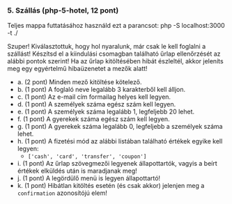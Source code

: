 ### 5. Szállás (php-5-hotel, 12 pont)

Teljes mappa futtatásához használd ezt a parancsot:
php -S localhost:3000 -t ./

Szuper! Kiválasztottuk, hogy hol nyaralunk, már csak le kell foglalni a szállást! Készítsd el a kiindulási csomagban található űrlap ellenőrzését az alábbi pontok szerint! Ha az űrlap kitöltésében hibát észleltél, akkor jeleníts meg egy egyértelmű hibaüzenetet a mezők alatt!

- a. (2 pont) Minden mező kitöltése kötelező.
- b. (1 pont) A foglaló neve legalább 3 karakterből kell álljon.
- c. (1 pont) Az e-mail cím formailag helyes kell legyen.
- d. (1 pont) A személyek száma egész szám kell legyen.
- e. (1 pont) A személyek száma legalább 1, legfeljebb 20 lehet.
- f. (1 pont) A gyerekek száma egész szám kell legyen.
- g. (1 pont) A gyerekek száma legalább 0, legfeljebb a személyek száma lehet.
- h. (1 pont) A fizetési mód az alábbi listában található értékek egyike kell legyen:
    - `['cash', 'card', 'transfer', 'coupon']`
- i. (1 pont) Az űrlap szövegmezői legyenek állapottartók, vagyis a beírt értékek elküldés után is maradjanak meg!
- j. (1 pont) A legördülő menü is legyen állapottartó!
- k. (1 pont) Hibátlan kitöltés esetén (és csak akkor) jelenjen meg a `confirmation` azonosítójú elem!
